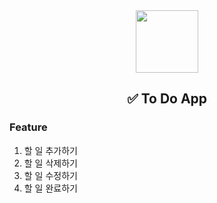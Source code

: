<div align="center">
  <img src="https://github.com/tea-hkim/iOS-study/assets/81206228/17fb8999-7f9a-4823-892f-378c123a114f" width="100" >
</div>
<h2 align="center">✅ To Do App</h2>

### Feature
1. 할 일 추가하기
2. 할 일 삭제하기
3. 할 일 수정하기
4. 할 일 완료하기
